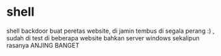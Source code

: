 # shell
shell backdoor buat peretas website, di jamin tembus di segala perang :) , sudah di test di beberapa  website bahkan server windows sekalipun rasanya ANJING BANGET
